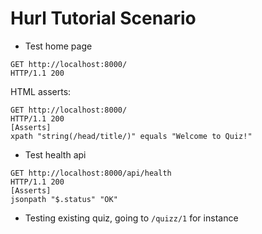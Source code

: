 # Hurl Tutorial Scenario 


- Test home page

```
GET http://localhost:8000/ 
HTTP/1.1 200
````

HTML asserts:

```
GET http://localhost:8000/ 
HTTP/1.1 200
[Asserts]
xpath "string(/head/title/)" equals "Welcome to Quiz!"
````


- Test health api

```
GET http://localhost:8000/api/health
HTTP/1.1 200
[Asserts]
jsonpath "$.status" "OK"
```

- Testing existing quiz, going to `/quizz/1` for instance
